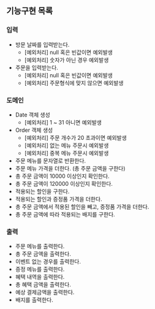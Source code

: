 ## 기능구현 목록

### 입력
- 방문 날짜를 입력받는다.
  - [예외처리] null 혹은 빈값이면 예외발생
  - [예외처리] 숫자가 아닌 경우 예외발생
- 주문을 입력받는다.
  - [예외처리] null 혹은 빈값이면 예외발생
  - [예외처리] 주문형식에 맞지 않으면 예외발생

### 도메인
- Date 객체 생성
  - [예외처리] 1 ~ 31 아니면 예외발생
- Order 객체 생성
  - [예외처리] 주문 개수가 20 초과이면 예외발생
  - [예외처리] 없는 메뉴 주문시 예외발생
  - [예외처리] 중복 메뉴 주문시 예외발생
- 주문 메뉴를 문자열로 반환한다.
- 주문 메뉴 가격을 더한다. (총 주문 금액을 구한다)
- 총 주문 금액이 10000 이상인지 확인한다.
- 총 주문 금액이 120000 이상인지 확인한다.
- 적용되는 할인을 구한다.
- 적용되는 할인과 증정품 가격을 더한다.
- 총 주문 금액에서 적용된 할인을 빼고, 증정품 가격을 더한다.
- 총 주문 금액에 따라 적용되는 배지를 구한다.

### 출력 
- 주문 메뉴를 출력한다.
- 총 주문 금액을 출력한다.
- 이벤트 없는 경우를 출력한다.
- 증정 메뉴를 출력한다.
- 혜택 내역을 출력한다.
- 총 혜택 금액을 출력한다.
- 예상 결제금액을 출력한다.
- 배지를 출력한다.